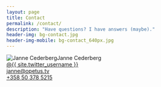 ```yaml
---
layout: page
title: Contact
permalink: /contact/
description: "Have questions? I have answers (maybe)."
header-img: bg-contact.jpg
header-img-mobile: bg-contact_640px.jpg
---
```


<div class="row">
    <div class="col-xs-12 col-sm-3">
        <img src="http://0.gravatar.com/avatar/e37309db8567a89720668c36f122d6c7?s=150" alt="Janne Cederberg" style="float: left;">
    </div>
    <div class="col-xs-12 col-sm-9">
        Janne Cederberg<br />
        <a href="https://twitter.com/{{ site.twitter_username }}"><i class="fa fa-twitter"></i> @{{ site.twitter_username }}</a><br />
        <a href="mailto:janne@opetus.tv"><i class="fa fa-envelope"></i> janne@opetus.tv</a><br />
        <a href="tel:+358503785215"><i class="fa fa-phone"></i> +358 50 378 5215</a>
    </div>
</div>

<!--form name="sentMessage" id="contactForm" novalidate>
    <div class="row control-group">
        <div class="form-group col-xs-12 floating-label-form-group controls">
            <label>Name</label>
            <input type="text" class="form-control" placeholder="Name" id="name" required data-validation-required-message="Please enter your name.">
            <p class="help-block text-danger"></p>
        </div>
    </div>
    <div class="row control-group">
        <div class="form-group col-xs-12 floating-label-form-group controls">
            <label>Email Address</label>
            <input type="email" class="form-control" placeholder="Email Address" id="email" required data-validation-required-message="Please enter your email address.">
            <p class="help-block text-danger"></p>
        </div>
    </div>
    <div class="row control-group">
        <div class="form-group col-xs-12 floating-label-form-group controls">
            <label>Phone Number</label>
            <input type="tel" class="form-control" placeholder="Phone Number" id="phone" required data-validation-required-message="Please enter your phone number.">
            <p class="help-block text-danger"></p>
        </div>
    </div>
    <div class="row control-group">
        <div class="form-group col-xs-12 floating-label-form-group controls">
            <label>Message</label>
            <textarea rows="5" class="form-control" placeholder="Message" id="message" required data-validation-required-message="Please enter a message."></textarea>
            <p class="help-block text-danger"></p>
        </div>
    </div>
    <br>
    <div id="success"></div>
    <div class="row">
        <div class="form-group col-xs-12">
            <button type="submit" class="btn btn-default">Send</button>
        </div>
    </div>
</form-->
